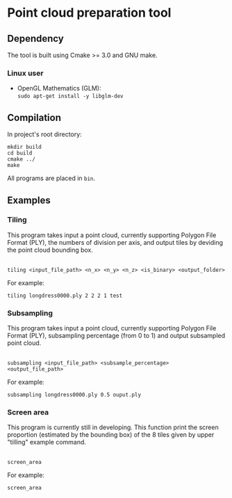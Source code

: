 # Point cloud preparation tool

## Dependency
The tool is built using Cmake >= 3.0 and GNU make. 

### Linux user
* OpenGL Mathematics (GLM):
<br/>`sudo apt-get install -y libglm-dev`<br/>

## Compilation

In project's root directory:
```shell
mkdir build
cd build
cmake ../
make
```

All programs are placed in `bin`.   

## Examples
### Tiling

This program takes input a point cloud, currently supporting Polygon File Format (PLY), the numbers of division per axis, and output tiles by deviding the point cloud bounding box.

<br/>`tiling <input_file_path> <n_x> <n_y> <n_z> <is_binary> <output_folder>`<br/>

For example:
```shell
tiling longdress0000.ply 2 2 2 1 test
```
### Subsampling

This program takes input a point cloud, currently supporting Polygon File Format (PLY), subsampling percentage (from 0 to 1) and output subsampled point cloud.

<br/>`subsampling <input_file_path> <subsample_percentage> <output_file_path>`<br/>

For example:
```shell
subsampling longdress0000.ply 0.5 ouput.ply
```

### Screen area

This program is currently still in developing. This function print the screen proportion (estimated by the bounding box) of the 8 tiles given by upper "tilling" example command.

<br/>`screen_area`<br/>

For example:
```shell
screen_area
```